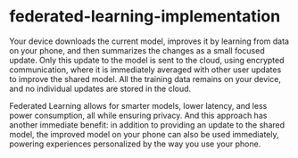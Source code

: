 # federated-learning-implementation
Your device downloads the current model, improves it by learning from data on your phone, and then summarizes the changes as a small focused update. Only this update to the model is sent to the cloud, using encrypted communication, where it is immediately averaged with other user updates to improve the shared model. All the training data remains on your device, and no individual updates are stored in the cloud. 

Federated Learning allows for smarter models, lower latency, and less power consumption, all while ensuring privacy. And this approach has another immediate benefit: in addition to providing an update to the shared model, the improved model on your phone can also be used immediately, powering experiences personalized by the way you use your phone. 
